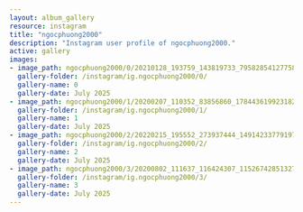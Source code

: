 ```yaml
---
layout: album_gallery
resource: instagram
title: "ngocphuong2000"
description: "Instagram user profile of ngocphuong2000."
active: gallery
images:
- image_path: ngocphuong2000/0/20210128_193759_143819733_795828541277583_366600557517428699_n.jpg
  gallery-folder: /instagram/ig.ngocphuong2000/0/
  gallery-name: 0
  gallery-date: July 2025
- image_path: ngocphuong2000/1/20200207_110352_83856860_178443619923182_8376021885041590657_n.jpg
  gallery-folder: /instagram/ig.ngocphuong2000/1/
  gallery-name: 1
  gallery-date: July 2025
- image_path: ngocphuong2000/2/20220215_195552_273937444_1491423377919748_9216841468220440582_n.jpg
  gallery-folder: /instagram/ig.ngocphuong2000/2/
  gallery-name: 2
  gallery-date: July 2025
- image_path: ngocphuong2000/3/20200802_111637_116424307_1152674285132708_7008830238607147354_n.jpg
  gallery-folder: /instagram/ig.ngocphuong2000/3/
  gallery-name: 3
  gallery-date: July 2025
---
```

